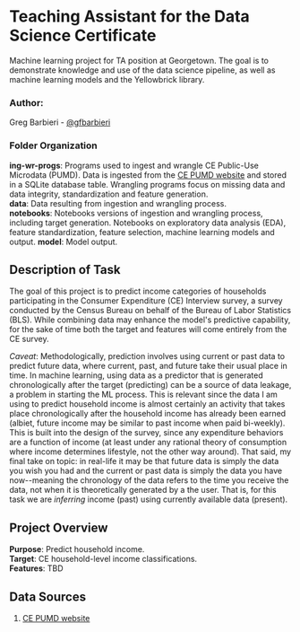 # Teaching Assistant for the Data Science Certificate
Machine learning project for TA position at Georgetown. The goal is to demonstrate knowledge and use of the data science pipeline, as well as machine learning models and the Yellowbrick library.

### Author:
Greg Barbieri - [@gfbarbieri](https://github.com/gfbarbieri)  

### Folder Organization
**ing-wr-progs**: Programs used to ingest and wrangle CE Public-Use Microdata (PUMD). Data is ingested from the [CE PUMD website](https://www.bls.gov/cex/pumd.htm) and stored in a SQLite database table. Wrangling programs focus on missing data and data integrity, standardization and feature generation.  
**data**: Data resulting from ingestion and wrangling process.  
**notebooks**: Notebooks versions of ingestion and wrangling process, including target generation. Notebooks on exploratory data analysis (EDA), feature standardization, feature selection, machine learning models and output.
**model**: Model output.   

## Description of Task
The goal of this project is to predict income categories of households participating in the Consumer Expenditure (CE) Interview survey, a survey conducted by the Census Bureau on behalf of the Bureau of Labor Statistics (BLS). While combining data may enhance the model's predictive capability, for the sake of time both the target and features will come entirely from the CE survey.

*Caveat*: Methodologically, prediction involves using current or past data to predict future data, where current, past, and future take their usual place in time. In machine learning, using data as a predictor that is generated chronologically after the target (predicting) can be a source of data leakage, a problem in starting the ML process. This is relevant since the data I am using to predict household income is almost certainly an activity that takes place chronologically after the household income has already been earned (albiet, future income may be similar to past income when paid bi-weekly). This is built into the design of the survey, since any expenditure behaviors are a function of income (at least under any rational theory of consumption where income determines lifestyle, not the other way around). That said, my final take on topic: in real-life it may be that future data is simply the data you wish you had and the current or past data is simply the data you have now--meaning the chronology of the data refers to the time you receive the data, not when it is theoretically generated by a the user. That is, for this task we are *inferring* income (past) using currently available data (present).

## Project Overview
**Purpose**: Predict household income.  
**Target**:  CE household-level income classifications.  
**Features**: TBD  

## Data Sources
1. [CE PUMD website](https://www.bls.gov/cex/pumd.htm)
